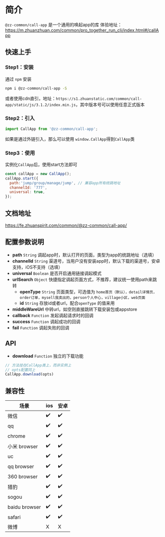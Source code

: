 # 简介
`@zz-common/call-app` 是一个通用的唤起app的库
体验地址：https://m.zhuanzhuan.com/common/pro_together_run_cli/index.html#/callApp

## 快速上手

### Step1：安装
通过 `npm` 安装

```bash
npm i @zz-common/call-app -S
```

或者使用cdn直引，地址：`https://s1.zhuanstatic.com/common/call-app/static/js/3.1.2/index.min.js`，其中版本号可以使用任意正式版本

### Step2：引入
```js
import CallApp from '@zz-common/call-app';
```
如果是通过外链引入，那么可以使用 `window.CallApp`得到`CallApp`类

### Step3：使用
实例化`CallApp`后，使用start方法即可
```js
const callApp = new CallApp();
callApp.start({
  path:'jump/group/manage/jump', // 兼容app所有统跳地址
  channelId: '777',
  universal: true,
});
```

## 文档地址
https://fe.zhuanspirit.com/common/@zz-common/call-app/

## 配置参数说明
- **path** `String` 调起app时，默认打开的页面，类型为app的统跳地址（选填）
- **channelId** `String` 渠道号，当用户没有安装app时，默认下载的渠道号，安卓支持，iOS不支持（选填）
- **universal** `Boolean` 是否开启通用链接调起模式
- **urlSearch** `Object` 快捷指定调起页面方式，不推荐，建议统一使用path来跳转
  - **openType** `String` 页面类型，可选值为 `home首页（默认），detail详情页，order订单，mysell我卖出的，person个人中心，village小区，web页面`
  - **id** `String` 存放id或者url，配合`openType` 的值来用
- **middleWareUrl** 中转url，如空则直接跳转下载安装包或appstore
- **callback** `Function` 发起调起请求时的回调
- **success** `Function` 调起成功的回调
- **fail** `Function` 调起失败的回调

## API
- **download** `Function` 独立的下载功能

```js
// 方法挂在CallApp类上，而非实例上
// opts配置同上
CallApp.download(opts)
```

## 兼容性

| 场景          | ios | 安卓
| ------------- | --- | ----
| 微信          | ✔️  | ✔️
| qq            | ✔️  | ✔️
| chrome        | ✔️  | ✔️
| 小米 browser  | ✔️  | ✔️
| uc            | ✔️  | ✔️
| qq browser    | ✔️  | ✔️
| 360 browser   | ✔️  | ✔️
| 猎豹          | ✔️  | ✔️
| sogou         | ✔️  | ✔️
| baidu browser | ✔️  | ✔️
| safari        | ✔️  | ✔️
| 微博          | X   | X
